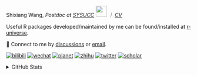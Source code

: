 
<p>Shixiang Wang, <em>Postdoc at <a href="https://sysucc.org.cn/">SYSUCC</a> <img src="https://media.giphy.com/media/WUlplcMpOCEmTGBtBW/giphy.gif" width="30">  ｜ <a href="https://shixiangwang.github.io/cv-shixiang/">CV</a>
</em></p>

Useful R packages developed/maintained by me can be found/installed at [r-universe](https://shixiangwang.r-universe.dev/).

💬 Connect to me by
[discussions](https://github.com/ShixiangWang/self-study/discussions) or [email](mailto:shixiang1994wang@gmail.com). 

[![bilibili](https://img.shields.io/badge/王诗翔-B站-yellow)](https://space.bilibili.com/11553374) [![wechat](https://img.shields.io/badge/王诗翔-微信公众号-important)](https://shixiangwang.github.io/home/logo/qrcode.jpg) [![planet](https://img.shields.io/badge/王诗翔-知识星球-blueviolet)](https://t.zsxq.com/rBqbIei)  [![zhihu](https://img.shields.io/badge/王诗翔-知乎-blue)](https://www.zhihu.com/people/shixiangwang) [![twitter](https://img.shields.io/badge/WangShxiang-twitter-ff69b4)](https://twitter.com/WangShxiang) [![scholar](https://img.shields.io/badge/ShixiangWang-Scholar-00ffff)](https://scholar.google.com/citations?user=FvNp0NkAAAAJ) 

<details>
 
<summary>GitHub Stats</summary>


<!--START_SECTION:waka-->
**🐱 My GitHub Data** 

> 📦 4.4 MB Used in GitHub's Storage 
 > 
> 🏆 1,398 Contributions in the Year 2023
 > 
> 🚫 Not Opted to Hire
 > 
> 📜 89 Public Repositories 
 > 
> 🔑 27 Private Repositories 
 > 
**I'm an Early 🐤** 

```text
🌞 Morning                1999 commits        ████░░░░░░░░░░░░░░░░░░░░░   15.94 % 
🌆 Daytime                5096 commits        ██████████░░░░░░░░░░░░░░░   40.63 % 
🌃 Evening                4641 commits        █████████░░░░░░░░░░░░░░░░   37.00 % 
🌙 Night                  807 commits         ██░░░░░░░░░░░░░░░░░░░░░░░   06.43 % 
```
📅 **I'm Most Productive on Wednesday** 

```text
Monday                   1900 commits        ████░░░░░░░░░░░░░░░░░░░░░   15.15 % 
Tuesday                  2175 commits        ████░░░░░░░░░░░░░░░░░░░░░   17.34 % 
Wednesday                2273 commits        █████░░░░░░░░░░░░░░░░░░░░   18.12 % 
Thursday                 1904 commits        ████░░░░░░░░░░░░░░░░░░░░░   15.18 % 
Friday                   2088 commits        ████░░░░░░░░░░░░░░░░░░░░░   16.65 % 
Saturday                 956 commits         ██░░░░░░░░░░░░░░░░░░░░░░░   07.62 % 
Sunday                   1247 commits        ██░░░░░░░░░░░░░░░░░░░░░░░   09.94 % 
```


**I Mostly Code in R** 

```text
R                        83 repos            █████████████░░░░░░░░░░░░   53.21 % 
Shell                    11 repos            ██░░░░░░░░░░░░░░░░░░░░░░░   07.05 % 
Jupyter Notebook         5 repos             █░░░░░░░░░░░░░░░░░░░░░░░░   03.21 % 
Rust                     4 repos             █░░░░░░░░░░░░░░░░░░░░░░░░   02.56 % 
TypeScript               1 repo              ░░░░░░░░░░░░░░░░░░░░░░░░░   00.64 % 
```




 Last Updated on 05/12/2023 18:51:42 UTC
<!--END_SECTION:waka-->

> These Readme stats are generated using github action [awesome-readme-stats](https://github.com/anmol098/waka-readme-stats)

-----

**NOTE: Top languages does not indicate my skill level or anything like that. It is just a metric of which languages have been hosted by me on GitHub based on the usage across repositories.**

</details>
